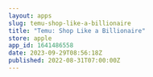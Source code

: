 ```yaml
---
layout: apps
slug: temu-shop-like-a-billionaire
title: "Temu: Shop Like a Billionaire"
store: apple
app_id: 1641486558
date: 2023-09-29T08:56:18Z
published: 2022-08-31T07:00:00Z
---
```

